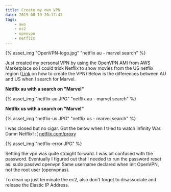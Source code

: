 ```yaml
---
title: Create my own VPN
date: 2019-08-19 20:17:43
tags:
    - aws
    - ec2
    - openvpn
    - netflix
---
```

{% asset_img "OpenVPN-logo.jpg" "netflix au - marvel search" %}

Just created my personal VPN by using the OpenVPN AMI from AWS Marketplace so I could trick Netflix to show movies from the US netflix region ([Link](https://medium.com/@tatianaensslin/how-to-create-a-free-personal-vpn-in-the-cloud-using-ec2-openvpn-626c40e96dab) on how to create the VPN) Below is the differences between AU and US when I search for Marvel.

**Netflix au with a search on "Marvel"**

{% asset_img "netflix-au.JPG" "netflix au - marvel search" %}

**Netflix us with a search on "Marvel"**

{% asset_img "netflix-us.JPG" "netflix us - marvel search" %}

I was closed but no cigar. Got the below when I tried to watch Infinity War. Damn Netflix! :(
[netflix.com/proxy](https://help.netflix.com/en/node/277)

{% asset_img "netflix-error.JPG" %}

Setting the vpn was quite straight forward. I was bit confused with the password. Eventually I figured out that I needed to run the password reset as:
    sudo passwd openvpn
Same username declared when init OpenVPN, not the root user (openvpnas).

To clean up just terminate the ec2, also don't forget to disassociate and release the Elastic IP Address.
